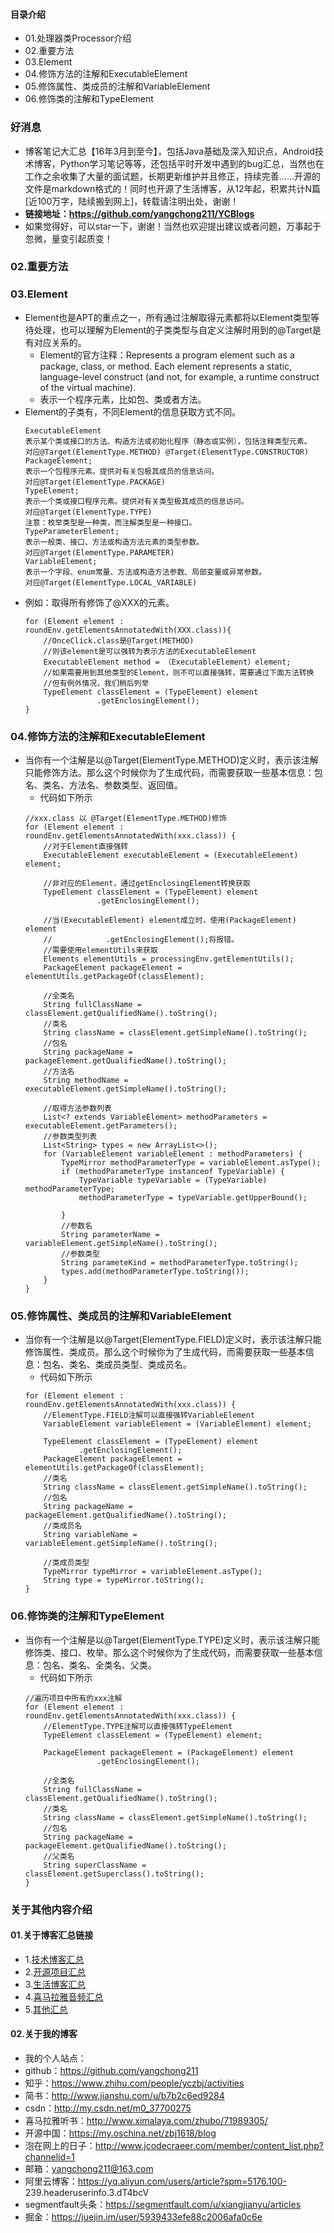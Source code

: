 #### 目录介绍
- 01.处理器类Processor介绍
- 02.重要方法
- 03.Element
- 04.修饰方法的注解和ExecutableElement
- 05.修饰属性、类成员的注解和VariableElement
- 06.修饰类的注解和TypeElement




### 好消息
- 博客笔记大汇总【16年3月到至今】，包括Java基础及深入知识点，Android技术博客，Python学习笔记等等，还包括平时开发中遇到的bug汇总，当然也在工作之余收集了大量的面试题，长期更新维护并且修正，持续完善……开源的文件是markdown格式的！同时也开源了生活博客，从12年起，积累共计N篇[近100万字，陆续搬到网上]，转载请注明出处，谢谢！
- **链接地址：https://github.com/yangchong211/YCBlogs**
- 如果觉得好，可以star一下，谢谢！当然也欢迎提出建议或者问题，万事起于忽微，量变引起质变！




### 02.重要方法




### 03.Element
- Element也是APT的重点之一，所有通过注解取得元素都将以Element类型等待处理，也可以理解为Element的子类类型与自定义注解时用到的@Target是有对应关系的。
    - Element的官方注释：Represents a program element such as a package, class, or method. Each element represents a static, language-level construct (and not, for example, a runtime construct of the virtual machine).
    - 表示一个程序元素，比如包、类或者方法。
- Element的子类有，不同Element的信息获取方式不同。
    ```
    ExecutableElement
    表示某个类或接口的方法、构造方法或初始化程序（静态或实例），包括注释类型元素。
    对应@Target(ElementType.METHOD) @Target(ElementType.CONSTRUCTOR)
    PackageElement;
    表示一个包程序元素。提供对有关包极其成员的信息访问。
    对应@Target(ElementType.PACKAGE)
    TypeElement;
    表示一个类或接口程序元素。提供对有关类型极其成员的信息访问。
    对应@Target(ElementType.TYPE)
    注意：枚举类型是一种类，而注解类型是一种接口。
    TypeParameterElement;
    表示一般类、接口、方法或构造方法元素的类型参数。
    对应@Target(ElementType.PARAMETER)
    VariableElement;
    表示一个字段、enum常量、方法或构造方法参数、局部变量或异常参数。
    对应@Target(ElementType.LOCAL_VARIABLE)
    ```
- 例如：取得所有修饰了@XXX的元素。
    ```
    for (Element element : roundEnv.getElementsAnnotatedWith(XXX.class)){
    	//OnceClick.class是@Target(METHOD)
    	//则该element是可以强转为表示方法的ExecutableElement
    	ExecutableElement method = （ExecutableElement）element;
    	//如果需要用到其他类型的Element，则不可以直接强转，需要通过下面方法转换
    	//但有例外情况，我们稍后列举
    	TypeElement classElement = (TypeElement) element
                    .getEnclosingElement();
    }
    ```


### 04.修饰方法的注解和ExecutableElement
- 当你有一个注解是以@Target(ElementType.METHOD)定义时，表示该注解只能修饰方法。那么这个时候你为了生成代码，而需要获取一些基本信息：包名、类名、方法名、参数类型、返回值。
    - 代码如下所示
    ```
    //xxx.class 以 @Target(ElementType.METHOD)修饰
    for (Element element : roundEnv.getElementsAnnotatedWith(xxx.class)) {
    	//对于Element直接强转
        ExecutableElement executableElement = (ExecutableElement) element;
        
        //非对应的Element，通过getEnclosingElement转换获取
        TypeElement classElement = (TypeElement) element
                    .getEnclosingElement();
                    
        //当(ExecutableElement) element成立时，使用(PackageElement) element
        //            .getEnclosingElement();将报错。
        //需要使用elementUtils来获取
        Elements elementUtils = processingEnv.getElementUtils();
        PackageElement packageElement = elementUtils.getPackageOf(classElement);
    	
    	//全类名
        String fullClassName = classElement.getQualifiedName().toString();
        //类名
        String className = classElement.getSimpleName().toString();
        //包名
        String packageName = packageElement.getQualifiedName().toString();
        //方法名
        String methodName = executableElement.getSimpleName().toString();
    
    	//取得方法参数列表
    	List<? extends VariableElement> methodParameters = executableElement.getParameters();
    	//参数类型列表
    	List<String> types = new ArrayList<>();
        for (VariableElement variableElement : methodParameters) {
            TypeMirror methodParameterType = variableElement.asType();
            if (methodParameterType instanceof TypeVariable) {
                TypeVariable typeVariable = (TypeVariable) methodParameterType;
                methodParameterType = typeVariable.getUpperBound();
                
            }
            //参数名
            String parameterName = variableElement.getSimpleName().toString();
            //参数类型
            String parameteKind = methodParameterType.toString();
            types.add(methodParameterType.toString());
        }
    }
    ```


### 05.修饰属性、类成员的注解和VariableElement
- 当你有一个注解是以@Target(ElementType.FIELD)定义时，表示该注解只能修饰属性、类成员。那么这个时候你为了生成代码，而需要获取一些基本信息：包名、类名、类成员类型、类成员名。
    - 代码如下所示
    ```
    for (Element element : roundEnv.getElementsAnnotatedWith(xxx.class)) {
    	//ElementType.FIELD注解可以直接强转VariableElement
    	VariableElement variableElement = (VariableElement) element;
    	
        TypeElement classElement = (TypeElement) element
                .getEnclosingElement();
        PackageElement packageElement = elementUtils.getPackageOf(classElement);
        //类名
        String className = classElement.getSimpleName().toString();
        //包名
        String packageName = packageElement.getQualifiedName().toString();
        //类成员名
        String variableName = variableElement.getSimpleName().toString();
        
        //类成员类型
        TypeMirror typeMirror = variableElement.asType();
        String type = typeMirror.toString();
    }
    ```



### 06.修饰类的注解和TypeElement
- 当你有一个注解是以@Target(ElementType.TYPE)定义时，表示该注解只能修饰类、接口、枚举。那么这个时候你为了生成代码，而需要获取一些基本信息：包名、类名、全类名、父类。
    - 代码如下所示
    ```
    //遍历项目中所有的xxx注解
    for (Element element : roundEnv.getElementsAnnotatedWith(xxx.class)) {
    	//ElementType.TYPE注解可以直接强转TypeElement
        TypeElement classElement = (TypeElement) element;
        
        PackageElement packageElement = (PackageElement) element
                    .getEnclosingElement();
                    
        //全类名
        String fullClassName = classElement.getQualifiedName().toString();
        //类名
        String className = classElement.getSimpleName().toString();
        //包名
        String packageName = packageElement.getQualifiedName().toString();
    	//父类名
    	String superClassName = classElement.getSuperclass().toString();
    }
    ```



### 关于其他内容介绍
#### 01.关于博客汇总链接
- 1.[技术博客汇总](https://www.jianshu.com/p/614cb839182c)
- 2.[开源项目汇总](https://blog.csdn.net/m0_37700275/article/details/80863574)
- 3.[生活博客汇总](https://blog.csdn.net/m0_37700275/article/details/79832978)
- 4.[喜马拉雅音频汇总](https://www.jianshu.com/p/f665de16d1eb)
- 5.[其他汇总](https://www.jianshu.com/p/53017c3fc75d)



#### 02.关于我的博客
- 我的个人站点：
- github：https://github.com/yangchong211
- 知乎：https://www.zhihu.com/people/yczbj/activities
- 简书：http://www.jianshu.com/u/b7b2c6ed9284
- csdn：http://my.csdn.net/m0_37700275
- 喜马拉雅听书：http://www.ximalaya.com/zhubo/71989305/
- 开源中国：https://my.oschina.net/zbj1618/blog
- 泡在网上的日子：http://www.jcodecraeer.com/member/content_list.php?channelid=1
- 邮箱：yangchong211@163.com
- 阿里云博客：https://yq.aliyun.com/users/article?spm=5176.100- 239.headeruserinfo.3.dT4bcV
- segmentfault头条：https://segmentfault.com/u/xiangjianyu/articles
- 掘金：https://juejin.im/user/5939433efe88c2006afa0c6e


